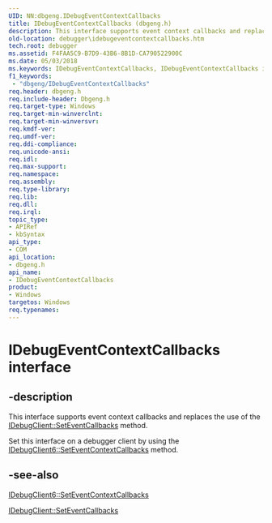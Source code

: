 ```yaml
---
UID: NN:dbgeng.IDebugEventContextCallbacks
title: IDebugEventContextCallbacks (dbgeng.h)
description: This interface supports event context callbacks and replaces the use of the IDebugClient::SetEventCallbacks method.
old-location: debugger\idebugeventcontextcallbacks.htm
tech.root: debugger
ms.assetid: F4FAA5C9-B7D9-43B6-8B1D-CA790522900C
ms.date: 05/03/2018
ms.keywords: IDebugEventContextCallbacks, IDebugEventContextCallbacks interface [Windows Debugging], IDebugEventContextCallbacks interface [Windows Debugging],described, dbgeng/IDebugEventContextCallbacks, debugger.idebugeventcontextcallbacks
f1_keywords:
 - "dbgeng/IDebugEventContextCallbacks"
req.header: dbgeng.h
req.include-header: Dbgeng.h
req.target-type: Windows
req.target-min-winverclnt: 
req.target-min-winversvr: 
req.kmdf-ver: 
req.umdf-ver: 
req.ddi-compliance: 
req.unicode-ansi: 
req.idl: 
req.max-support: 
req.namespace: 
req.assembly: 
req.type-library: 
req.lib: 
req.dll: 
req.irql: 
topic_type:
- APIRef
- kbSyntax
api_type:
- COM
api_location:
- dbgeng.h
api_name:
- IDebugEventContextCallbacks
product:
- Windows
targetos: Windows
req.typenames: 
---
```


# IDebugEventContextCallbacks interface


## -description


This interface supports event context callbacks and replaces the use of the <a href="https://docs.microsoft.com/windows-hardware/drivers/ddi/dbgeng/nf-dbgeng-idebugclient5-seteventcallbacks">IDebugClient::SetEventCallbacks</a> method.

Set this interface on a debugger client by using the <a href="https://docs.microsoft.com/windows-hardware/drivers/ddi/dbgeng/nf-dbgeng-idebugclient6-seteventcontextcallbacks">IDebugClient6::SetEventContextCallbacks</a> method.


## -see-also




<a href="https://docs.microsoft.com/windows-hardware/drivers/ddi/dbgeng/nf-dbgeng-idebugclient6-seteventcontextcallbacks">IDebugClient6::SetEventContextCallbacks</a>



<a href="https://docs.microsoft.com/windows-hardware/drivers/ddi/dbgeng/nf-dbgeng-idebugclient5-seteventcallbacks">IDebugClient::SetEventCallbacks</a>
 

 

